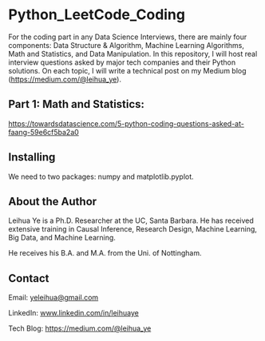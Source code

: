 # Python_LeetCode_Coding

For the coding part in any Data Science Interviews, there are mainly four components: Data Structure & Algorithm, Machine Learning Algorithms, Math and Statistics, and Data Manipulation. In this repository, I will host real interview questions asked by major tech companies and their Python solutions. On each topic, I will write a technical post on my Medium blog (https://medium.com/@leihua_ye). 

## Part 1: Math and Statistics: 
https://towardsdatascience.com/5-python-coding-questions-asked-at-faang-59e6cf5ba2a0

## Installing
We need to two packages: numpy and matplotlib.pyplot. 

## About the Author

Leihua Ye is a Ph.D. Researcher at the UC, Santa Barbara. He has received extensive training in Causal Inference, Research Design, Machine Learning, Big Data, and Machine Learning. 

He receives his B.A. and M.A. from the Uni. of Nottingham. 

## Contact

Email: yeleihua@gmail.com

LinkedIn: www.linkedin.com/in/leihuaye

Tech Blog: https://medium.com/@leihua_ye
